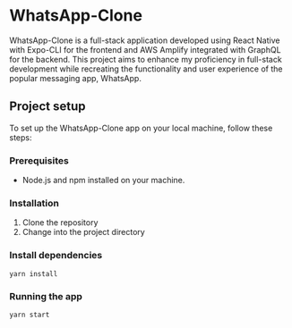 # WhatsApp-Clone
WhatsApp-Clone is a full-stack application developed using React Native with Expo-CLI for the frontend and AWS Amplify integrated with GraphQL for the backend. This project aims to enhance my proficiency in full-stack development while recreating the functionality and user experience of the popular messaging app, WhatsApp. 



## Project setup
To set up the WhatsApp-Clone app on your local machine, follow these steps:

### Prerequisites

- Node.js and npm installed on your machine.

### Installation

1. Clone the repository
2. Change into the project directory

### Install dependencies
`yarn install`

### Running the app 
`yarn start`
